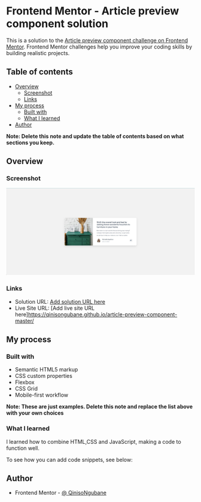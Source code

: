 # Frontend Mentor - Article preview component solution

This is a solution to the [Article preview component challenge on Frontend Mentor](https://www.frontendmentor.io/challenges/article-preview-component-dYBN_pYFT). Frontend Mentor challenges help you improve your coding skills by building realistic projects. 

## Table of contents

- [Overview](#overview)
  - [Screenshot](#screenshot)
  - [Links](#links)
- [My process](#my-process)
  - [Built with](#built-with)
  - [What I learned](#what-i-learned)
- [Author](#author)


**Note: Delete this note and update the table of contents based on what sections you keep.**

## Overview


### Screenshot

![](./screenshot.jpg)


### Links

- Solution URL: [Add solution URL here](https://github.com/QinisoNgubane/article-preview-component-master.git)
- Live Site URL: [Add live site URL here]https://qinisongubane.github.io/article-preview-component-master/

## My process

### Built with

- Semantic HTML5 markup
- CSS custom properties
- Flexbox
- CSS Grid
- Mobile-first workflow


**Note: These are just examples. Delete this note and replace the list above with your own choices**

### What I learned

I learned how to combine  HTML,CSS and JavaScript, making a code to function well. 

To see how you can add code snippets, see below:

## Author


- Frontend Mentor - [@ QinisoNgubane](https://www.frontendmentor.io/profile/QinisoNgubane)